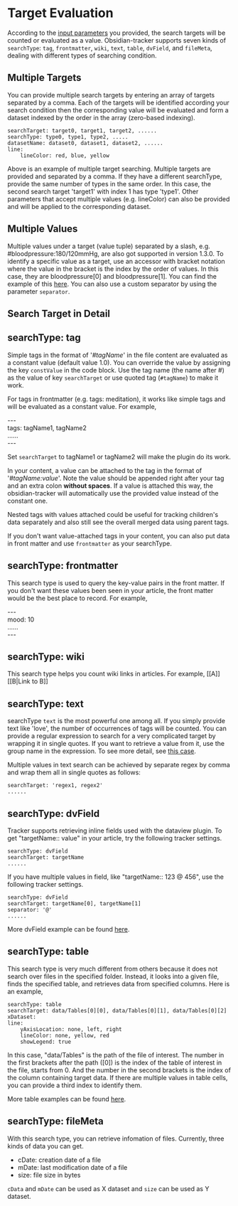 # Target Evaluation

According to the [input parameters](https://github.com/pyrochlore/obsidian-tracker/blob/master/docs/InputParameters.md) you provided, the search targets will be counted or evaluated as a value. Obsidian-tracker supports seven kinds of `searchType`: `tag`, `frontmatter`, `wiki`, `text`, `table`, `dvField`, and `fileMeta`, dealing with different types of searching condition.

## Multiple Targets
You can provide multiple search targets by entering an array of targets separated by a comma. Each of the targets will be identified according your search condition then the corresponding value will be evaluated and form a dataset indexed by the order in the array (zero-based indexing).

```
searchTarget: target0, target1, target2, ...... 
searchType: type0, type1, type2, .....
datasetName: dataset0, dataset1, dataset2, ......
line:
    lineColor: red, blue, yellow
```

Above is an example of multiple target searching. Multiple targets are provided and separated by a comma. If they have a different searchType, provide the same number of types in the same order. In this case, the second search target 'target1' with index 1 has type 'type1'. Other parameters that accept multiple values (e.g. lineColor) can also be provided and will be applied to the corresponding dataset.

## Multiple Values

Multiple values under a target (value tuple) separated by a slash, e.g. #bloodpressure:180/120mmHg, are also got supported in version 1.3.0. To identify a specific value as a target, use an accessor with bracket notation where the value in the bracket is the index by the order of values. In this case, they are bloodpressure[0] and bloodpressure[1]. You can find the example of this [here](https://github.com/pyrochlore/obsidian-tracker/blob/master/examples/BloodPressureTracker.md). You can also use a custom separator by using the parameter `separator`.

## Search Target in Detail

## searchType: tag

Simple tags in the format of '*#tagName*' in the file content are evaluated as a constant value (default value 1.0). You can override the value by assigning the key `constValue` in the code block. Use the tag name (the name after #) as the value of key `searchTarget` or use quoted tag (`#tagName`) to make it work.

For tags in frontmatter (e.g. tags: meditation), it works like simple tags and will be evaluated as a constant value. For example, 

\-\-\-<br>
tags: tagName1, tagName2<br>
......<br>
\-\-\-<br>

Set `searchTarget` to tagName1 or tagName2 will make the plugin do its work.

In your content, a value can be attached to the tag in the format of '*#tagName:value*'. Note the value should be appended right after your tag and an extra colon **without spaces**. If a value is attached this way, the obsidian-tracker will automatically use the provided value instead of the constant one. 

Nested tags with values attached could be useful for tracking children's data separately and also still see the overall merged data using parent tags.

If you don't want value-attached tags in your content, you can also put data in front matter and use `frontmatter` as your searchType.

## searchType: frontmatter

This search type is used to query the key-value pairs in the front matter. If you don't want these values been seen in your article, the front matter would be the best place to record. For example,

\-\-\-<br>
mood: 10<br>
......<br>
\-\-\-<br>

## searchType: wiki
This search type helps you count wiki links in articles. For example,
[[A]]
[[B|Link to B]]

## searchType: text
searchType `text` is the most powerful one among all. If you simply provide text like 'love', the number of occurrences of tags will be counted. You can provide a regular expression to search for a very complicated target by wrapping it in single quotes. If you want to retrieve a value from it, use the group name in the expression. To see more detail, see [this case](https://github.com/pyrochlore/obsidian-tracker/blob/master/examples/TrackUsingRegex.md).

Multiple values in text search can be achieved by separate regex by comma and wrap them all in single quotes as follows:

```
searchTarget: 'regex1, regex2'
......
```

## searchType: dvField

Tracker supports retrieving inline fields used with the dataview plugin. To get "targetName:: value" in your article, try the following tracker settings.

```
searchType: dvField
searchTarget: targetName
......
```

If you have multiple values in field, like "targetName:: 123 @ 456", use the following tracker settings.
<br>
```
searchType: dvField
searchTarget: targetName[0], targetName[1]
separator: '@'
......
```

More dvField example can be found [here](https://github.com/pyrochlore/obsidian-tracker/blob/master/examples/TestMultipleTargesMultipleValues.md#multiple-values-in-dvfield-dataview-inline-field). 

## searchType: table

This search type is very much different from others because it does not search over files in the specified folder. Instead, it looks into a given file, finds the specified table, and retrieves data from specified columns. Here is an example,

```
searchType: table
searchTarget: data/Tables[0][0], data/Tables[0][1], data/Tables[0][2]
xDataset:
line:
    yAxisLocation: none, left, right
    lineColor: none, yellow, red
    showLegend: true
```

In this case, "data/Tables" is the path of the file of interest.  The number in the first brackets after the path ([0]) is the index of the table of interest in the file, starts from 0. And the number in the second brackets is the index of the column containing target data. If there are multiple values in table cells, you can provide a third index to identify them.

More table examples can be found [here](https://github.com/pyrochlore/obsidian-tracker/blob/master/examples/TestTable.md).

## searchType: fileMeta

With this search type, you can retrieve infomation of files. Currently, three kinds of data you can get.

- cDate: creation date of a file
- mDate: last modification date of a file
- size: file size in bytes

`cData` and `mDate` can be used as X dataset and `size` can be used as Y dataset.